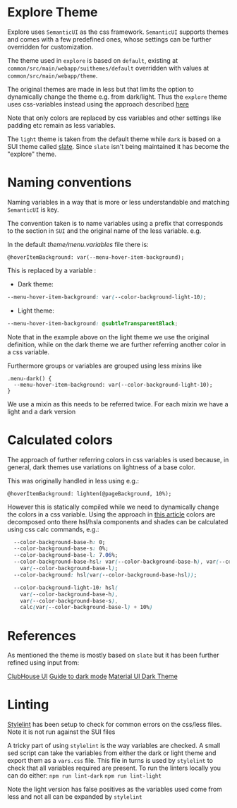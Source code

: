 # Explore Theme

Explore uses `SemanticUI` as the css framework. `SemanticUI` supports themes and comes with a few predefined ones, whose settings can be further overridden for customization.

The theme used in `explore` is based on `default`, existing at `common/src/main/webapp/suithemes/default` overridden with values at `common/src/main/webapp/theme`.

The original themes are made in less but that limits the option to dynamically change the theme e.g.
from dark/light. Thus the `explore` theme uses css-variables instead using the approach described
[here](https://css-tricks.com/a-complete-guide-to-dark-mode-on-the-web/)

Note that only colors are replaced by css variables and other settings like padding etc remain as less variables.

The `light` theme is taken from the default theme while `dark` is based on a SUI theme called [slate](https://github.com/semantic-ui-forest/forest-themes/tree/master/src/themes/bootswatch/v4/slate).
Since `slate` isn't being maintained it has become the "explore" theme.

# Naming conventions

Naming variables in a way that is more or less understandable and matching `SemanticUI` is key.

The convention taken is to name variables using a prefix that corresponds to the section in `SUI` and the original name of the less variable. e.g.

In the default _theme/menu.variables_ file there is:

```less
@hoverItemBackground: var(--menu-hover-item-background);
```

This is replaced by a variable :

- Dark theme:

```css
--menu-hover-item-background: var(--color-background-light-10);
```

- Light theme:

```css
--menu-hover-item-background: @subtleTransparentBlack;
```

Note that in the example above on the light theme we use the original definition, while
on the dark theme we are further referring another color in a css variable.

Furthermore groups or variables are grouped using less mixins like

```less
.menu-dark() {
  --menu-hover-item-background: var(--color-background-light-10);
}
```

We use a mixin as this needs to be referred twice.
For each mixin we have a light and a dark version

# Calculated colors

The approach of further referring colors in css variables is used because, in general, dark themes use variations on lightness of a base color.

This was originally handled in less using e.g.:

```less
@hoverItemBackground: lighten(@pageBackground, 10%);
```

However this is statically compiled while we need to dynamically change the colors in a css variable.
Using the approach in [this article](https://blog.jim-nielsen.com/2020/sass-color-functions-in-css/) colors are decomposed onto there hsl/hsla components and shades can be calculated using css calc commands, e.g.:

```css
  --color-background-base-h: 0;
  --color-background-base-s: 0%;
  --color-background-base-l: 7.06%;
  --color-background-base-hsl: var(--color-background-base-h), var(--color-background-base-s),
    var(--color-background-base-l);
  --color-background: hsl(var(--color-background-base-hsl));

  --color-background-light-10: hsl(
    var(--color-background-base-h),
    var(--color-background-base-s),
    calc(var(--color-background-base-l) + 10%)
```

# References

As mentioned the theme is mostly based on `slate` but it has been further refined using input from:

[ClubHouse UI](https://app.clubhouse.io)
[Guide to dark mode](https://css-tricks.com/a-complete-guide-to-dark-mode-on-the-web/)
[Material UI Dark Theme](https://material.io/design/color/dark-theme.html#ui-application)

# Linting

[Stylelint](https://stylelint.io/) has been setup to check for common errors on the css/less files. Note it is not run against the SUI files

A tricky part of using `stylelint` is the way variables are checked.
A small sed script can take the variables from either the dark or light theme and export them as a `vars.css` file.
This file in turns is used by `stylelint` to check that all variables required are present.
To run the linters locally you can do either:
`npm run lint-dark`
`npm run lint-light`

Note the light version has false positives as the variables used come from less and not all can be expanded by `stylelint`

